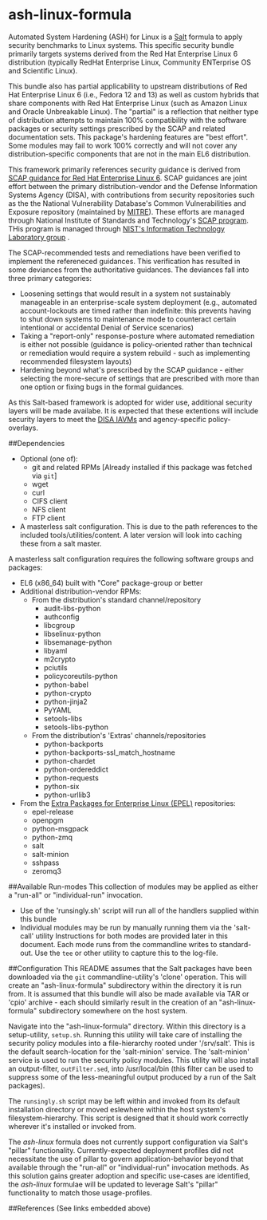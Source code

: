 # ash-linux-formula
Automated System Hardening (ASH) for Linux is a [Salt](http://saltstack.org) formula to apply security benchmarks to Linux systems. This specific security bundle primarily targets systems derived from the Red Hat Enterprise Linux 6 distribution (typically RedHat Enterprise Linux, Community ENTerprise OS and Scientific Linux).

This bundle also has partial applicability to upstream distributions of Red Hat Enterprise Linux 6 (i.e., Fedora 12 and 13) as well as custom hybrids that share components with Red Hat Enterprise Linux (such as Amazon Linux and Oracle Unbreakable Linux). The "partial" is a reflection that neither type of distribution attempts to maintain 100% compatibility with the software packages or security settings prescribed by the SCAP and related documentation sets. This package's hardening features are "best effort". Some modules may fail to work 100% correctly and will not cover any distribution-specific components that are not in the main EL6 distribution.

This framework primarily references security guidance is derived from [SCAP guidance for Red Hat Enterprise Linux 6](http://web.nvd.nist.gov/view/ncp/repository/checklist/download?id=1584). SCAP guidances are joint effort between the primary distribution-vendor and the Defense Information Systems Agency (DISA), with contributions from security repositories such as the the National Vulnerability Database's Common Vulnerabilities and Exposure repository (maintained by [MITRE](https://cve.mitre.org/)). These efforts are managed through National Institute of Standards and Technology's [SCAP program](http://scap.nist.gov/). THis program is managed through [NIST's Information Technology Laboratory group](http://www.nist.gov/itl/) .

The SCAP-recommended tests and remediations have been verified to implement the refereneced guidances. This verification has resulted in some deviances from the authoritative guidances. The deviances fall into three primary categories:
* Loosening settings that would result in a system not sustainably manageable in an enterprise-scale system deployment (e.g., automated account-lockouts are timed rather than indefinite: this prevents having to shut down systems to maintenance mode to counteract certain intentional or accidental Denial of Service scenarios)
* Taking a "report-only" response-posture where automated remediation is either not possible (guidance is policy-oriented rather than technical or remediation would require a system rebuild - such as implementing recommended filesystem layouts)
* Hardening beyond what's prescribed by the SCAP guidance - either selecting the more-secure of settings that are prescribed with more than one option or fixing bugs in the formal guidances.

As this Salt-based framework is adopted for wider use, additional security layers will be made availabe. It is expected that these extentions will include security layers to meet the [DISA IAVMs](https://powhatan.iiie.disa.mil/stigs/downloads/zip/FOUO_RedHat_6_V1R8_IAVM.zip) and agency-specific policy-overlays.

##Dependencies

- Optional (one of):
    - git and related RPMs [Already installed if this package was fetched via `git`]
    - wget
    - curl
    - CIFS client
    - NFS client
    - FTP client
- A masterless salt configuration. This is due to the path references to the 
included tools/utilities/content. A later version will look into caching these 
from a salt master.

A masterless salt configuration requires the following software groups and packages:
- EL6 (x86_64) built with "Core" package-group or better
- Additional distribution-vendor RPMs:
    - From the distribution's standard channel/repository
        - audit-libs-python
        - authconfig
        - libcgroup
        - libselinux-python
        - libsemanage-python
        - libyaml
        - m2crypto
        - pciutils
        - policycoreutils-python
        - python-babel
        - python-crypto
        - python-jinja2
        - PyYAML
        - setools-libs
        - setools-libs-python
    - From the distribution's 'Extras' channels/repositories
        - python-backports
        - python-backports-ssl_match_hostname
        - python-chardet
        - python-ordereddict
        - python-requests
        - python-six
        - python-urllib3
- From the [Extra Packages for Enterprise Linux (EPEL)](https://fedoraproject.org/wiki/EPEL) repositories:
    - epel-release
    - openpgm
    - python-msgpack
    - python-zmq
    - salt
    - salt-minion
    - sshpass
    - zeromq3

##Available Run-modes
This collection of modules may be applied as either a "run-all" or "individual-run" invocation.
- Use of the 'runsingly.sh' script will run all of the handlers supplied within this bundle
- Individual modules may be run by manually running them via the 'salt-call' utility
Instructions for both modes are provided later in this document. Each mode runs from the commandline writes to standard-out. Use the `tee` or other utility to capture this to the log-file.

##Configuration
This README assumes that the Salt packages have been downloaded via the `git` commandline-utility's 'clone' operation. This will create an "ash-linux-formula" subdirectory within the directory it is run from. It is assumed that this bundle will also be made available via TAR or 'cpio' archive - each should similarly result in the creation of an "ash-linux-formula" subdirectory somewhere on the host system.

Navigate into the "ash-linux-formula" directory. Within this directory is a setup-utility, `setup.sh`. Running this utility will take care of installing the security policy modules into a file-hierarchy rooted under '/srv/salt'. This is the default search-location for the 'salt-minion' service. The 'salt-minion' service is used to run the security policy modules. This utility will also install an output-filter, `outFilter.sed`, into /usr/local/bin (this filter can be used to suppress some of the less-meaningful output produced by a run of the Salt packages).

The `runsingly.sh` script may be left within and invoked from its default installation directory or moved eslewhere within the host system's filesystem-hierarchy. This script is designed that it should work correctly wherever it's installed or invoked from.

The *ash-linux* formula does not currently support configuration via Salt's "pillar" functionality. Currently-expected deployment profiles did not necessitate the use of pillar to govern application-behavior beyond that available through the "run-all" or "individual-run" invocation methods. As this solution gains greater adoption and specific use-cases are identified, the *ash-linux* formulae will be updated to leverage Salt's "pillar" functionality to match those usage-profiles.

##References
(See links embedded above)
